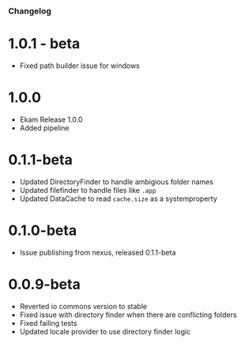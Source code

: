### Changelog

# 1.0.1 - beta
* Fixed path builder issue for windows

# 1.0.0
* Ekam Release 1.0.0
* Added pipeline 

# 0.1.1-beta

* Updated DirectoryFinder to handle ambigious folder names
* Updated filefinder to handle files like `.app`
* Updated DataCache to read `cache.size` as a systemproperty

# 0.1.0-beta

* Issue publishing from nexus, released 0.1.1-beta

# 0.0.9-beta

* Reverted io commons version to stable
* Fixed issue with directory finder when there are conflicting folders
* Fixed failing tests
* Updated locale provider to use directory finder logic
